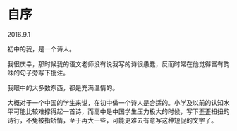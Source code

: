# 自序

2016.9.1

初中的我，是一个诗人。

我很庆幸，那时候我的语文老师没有说我写的诗很愚蠢，反而时常在他觉得富有韵味的句子旁写下批注。

我眼中的大多数东西，都是充满温情的。

大概对于一个中国的学生来说，在初中做一个诗人是合适的。小学及以前的认知水平可能比较难撑得起一首诗，而高中是中国学生压力极大的时候，写下歪歪扭扭的诗行，不免被指矫情，至于再大一些，可能更难去有意写这种短促的文字了。

